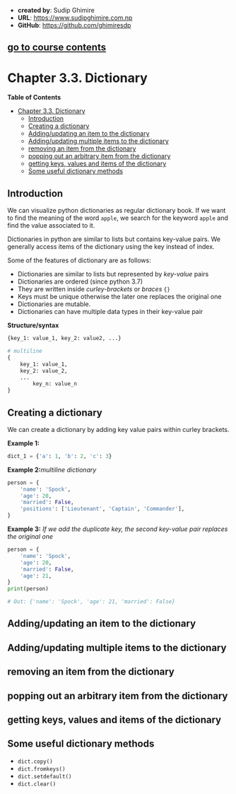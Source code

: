 - **created by**: Sudip Ghimire
- **URL**: https://www.sudipghimire.com.np
- **GitHub**: https://github.com/ghimiresdp

[go to course contents](https://github.com/ghimiresdp/python-level1/)
-----------------------

# Chapter 3.3. Dictionary

**Table of Contents**

- [Chapter 3.3. Dictionary](#chapter-33-dictionary)
    - [Introduction](#introduction)
    - [Creating a dictionary](#creating-a-dictionary)
    - [Adding/updating an item to the dictionary](#addingupdating-an-item-to-the-dictionary)
    - [Adding/updating multiple items to the dictionary](#addingupdating-multiple-items-to-the-dictionary)
    - [removing an item from the dictionary](#removing-an-item-from-the-dictionary)
    - [popping out an arbitrary item from the dictionary](#popping-out-an-arbitrary-item-from-the-dictionary)
    - [getting keys, values and items of the dictionary](#getting-keys-values-and-items-of-the-dictionary)
    - [Some useful dictionary methods](#some-useful-dictionary-methods)

## Introduction

We can visualize python dictionaries as regular dictionary book. If we want to find the meaning of the word `apple`, we
search for the keyword `apple` and find the value associated to it.

Dictionaries in python are similar to lists but contains key-value pairs. We generally access items of the dictionary
using the key instead of index.

Some of the features of dictionary are as follows:

- Dictionaries are similar to lists but represented by _key-value_ pairs
- Dictionaries are ordered (since python 3.7)
- They are written inside _curley-brackets_ or _braces_ `{}`
- Keys must be unique otherwise the later one replaces the original one
- Dictionaries are mutable.
- Dictionaries can have multiple data types in their key-value pair

**Structure/syntax**

```python
{key_1: value_1, key_2: value2, ...}

# multiline
{
    key_1: value_1,
    key_2: value_2,
    ...
        key_n: value_n
}

```

## Creating a dictionary

We can create a dictionary by adding key value pairs within curley brackets.

**Example 1:**

```python
dict_1 = {'a': 1, 'b': 2, 'c': 3}
```

**Example 2:**_multiline dictionary_

```python
person = {
    'name': 'Spock',
    'age': 20,
    'married': False,
    'positions': ['Lieutenant', 'Captain', 'Commander'],
}
```

**Example 3:** _If we add the duplicate key, the second key-value pair replaces the original one_

```python
person = {
    'name': 'Spock',
    'age': 20,
    'married': False,
    'age': 21,
}
print(person)

# Out: {'name': 'Spock', 'age': 21, 'married': False}
```

## Adding/updating an item to the dictionary


## Adding/updating multiple items to the dictionary

## removing an item from the dictionary

## popping out an arbitrary item from the dictionary

## getting keys, values and items of the dictionary

## Some useful dictionary methods

- `dict.copy()`
- `dict.fromkeys()`
- `dict.setdefault()`
- `dict.clear()`
